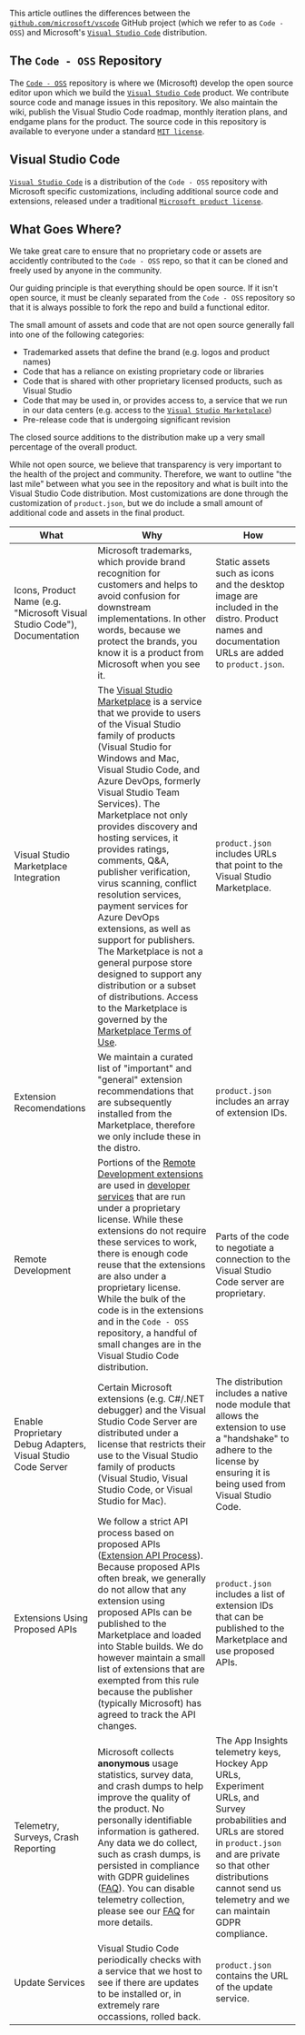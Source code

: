 This article outlines the differences between the
[`github.com/microsoft/vscode`](https://github.com/microsoft/vscode) GitHub
project (which we refer to as `Code - OSS`) and Microsoft's
[`Visual Studio Code`](https://code.visualstudio.com) distribution.

## The `Code - OSS` Repository

The [`Code - OSS`](https://github.com/Microsoft/vscode) repository is where we
(Microsoft) develop the open source editor upon which we build the
[`Visual Studio Code`](https://code.visualstudio.com) product. We contribute
source code and manage issues in this repository. We also maintain the wiki,
publish the Visual Studio Code roadmap, monthly iteration plans, and endgame
plans for the product. The source code in this repository is available to
everyone under a standard
[`MIT license`](https://github.com/microsoft/vscode/blob/master/LICENSE.txt).

## Visual Studio Code

[`Visual Studio Code`](https://code.visualstudio.com) is a distribution of the
`Code - OSS` repository with Microsoft specific customizations, including
additional source code and extensions, released under a traditional
[`Microsoft product license`](https://code.visualstudio.com/License/).

## What Goes Where?

We take great care to ensure that no proprietary code or assets are accidently
contributed to the `Code - OSS` repo, so that it can be cloned and freely used
by anyone in the community.

Our guiding principle is that everything should be open source. If it isn't open
source, it must be cleanly separated from the `Code - OSS` repository so that it
is always possible to fork the repo and build a functional editor.

The small amount of assets and code that are not open source generally fall into
one of the following categories:

-   Trademarked assets that define the brand (e.g. logos and product names)
-   Code that has a reliance on existing proprietary code or libraries
-   Code that is shared with other proprietary licensed products, such as Visual
    Studio
-   Code that may be used in, or provides access to, a service that we run in
    our data centers (e.g. access to the
    [`Visual Studio Marketplace`](https://marketplace.visualstudio.com/vscode))
-   Pre-release code that is undergoing significant revision

The closed source additions to the distribution make up a very small percentage
of the overall product.

While not open source, we believe that transparency is very important to the
health of the project and community. Therefore, we want to outline "the last
mile" between what you see in the repository and what is built into the Visual
Studio Code distribution. Most customizations are done through the customization
of `product.json`, but we do include a small amount of additional code and
assets in the final product.

| What | Why | How |
|------|-----|-----|
|Icons, Product Name (e.g. "Microsoft Visual Studio Code"), Documentation | Microsoft trademarks, which provide brand recognition for customers and helps to avoid confusion for downstream implementations. In other words, because we protect the brands, you know it is a product from Microsoft when you see it.|Static assets such as icons and the desktop image are included in the distro. Product names and documentation URLs are added to `product.json`.|
|Visual Studio Marketplace Integration | The [Visual Studio Marketplace](https://marketplace.visualstudio.com/vscode) is a service that we provide to users of the Visual Studio family of products (Visual Studio for Windows and Mac, Visual Studio Code, and Azure DevOps, formerly Visual Studio Team Services). The Marketplace not only provides discovery and hosting services, it provides ratings, comments, Q&A, publisher verification, virus scanning, conflict resolution services, payment services for Azure DevOps extensions, as well as support for publishers. The Marketplace is not a general purpose store designed to support any distribution or a subset of distributions. Access to the Marketplace is governed by the [Marketplace Terms of Use](https://aka.ms/vsmarketplace-ToU).|`product.json` includes URLs that point to the Visual Studio Marketplace.|
| Extension Recomendations | We maintain a curated list of "important" and "general" extension recommendations that are subsequently installed from the Marketplace, therefore we only include these in the distro. |`product.json` includes an array of extension IDs. |
| Remote Development | Portions of the [Remote Development extensions](https://aka.ms/vscode-remote/download) are used in [developer services](https://aka.ms/vsfutures) that are run under a proprietary license. While these extensions do not require these services to work, there is enough code reuse that the extensions are also under a proprietary license. While the bulk of the code is in the extensions and in the `Code - OSS` repository, a handful of small changes are in the Visual Studio Code distribution.|Parts of the code to negotiate a connection to the Visual Studio Code server are proprietary. |
| Enable Proprietary Debug Adapters, Visual Studio Code Server | Certain Microsoft extensions (e.g. C#/.NET debugger) and the Visual Studio Code Server are distributed under a license that restricts their use to the Visual Studio family of products (Visual Studio, Visual Studio Code, or Visual Studio for Mac).| The distribution includes a native node module that allows the extension to use a "handshake" to adhere to the license by ensuring it is being used from Visual Studio Code.|
| Extensions Using Proposed APIs | We follow a strict API process based on proposed APIs ([Extension API Process](https://github.com/Microsoft/vscode/wiki/Extension-API-process)). Because proposed APIs often break, we generally do not allow that any extension using proposed APIs can be published to the Marketplace and loaded into Stable builds. We do however maintain a small list of extensions that are exempted from this rule because the publisher (typically Microsoft) has agreed to track the API changes.| `product.json` includes a list of extension IDs that can be published to the Marketplace and use proposed APIs.|
| Telemetry, Surveys, Crash Reporting| Microsoft collects **anonymous** usage statistics, survey data, and crash dumps to help improve the quality of the product. No personally identifiable information is gathered. Any data we do collect, such as crash dumps, is persisted in compliance with GDPR guidelines ([FAQ](https://code.visualstudio.com/docs/supporting/faq#_gdpr-and-vs-code)). You can disable telemetry collection, please see our [FAQ](https://code.visualstudio.com/docs/supporting/faq#_how-to-disable-telemetry-reporting) for more details.| The App Insights telemetry keys, Hockey App URLs, Experiment URLs, and Survey probabilities and URLs are stored in `product.json` and are private so that other distributions cannot send us telemetry and we can maintain GDPR compliance.|
| Update Services | Visual Studio Code periodically checks with a service that we host to see if there are updates to be installed or, in extremely rare occassions, rolled back. | `product.json` contains the URL of the update service.|
